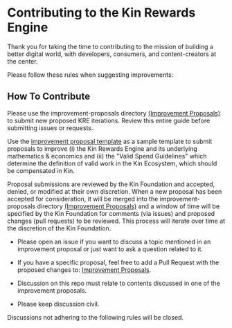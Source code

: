 # Contributing to the Kin Rewards Engine

Thank you for taking the time to contributing to the mission of building a better digital world, with developers, consumers, and content-creators at the center.

Please follow these rules when suggesting improvements:

## How To Contribute

Please use the improvement-proposals directory [(Improvement Proposals)](rewards-engine/improvement-proposals) to submit new proposed KRE iterations. Review this entire guide before submitting issues or requests.

Use the [improvement proposal template](rewards-engine/improvement-proposals/improvement-proposal-template.md) as a sample template to submit proposals to improve (i) the Kin Rewards Engine and its underlying mathematics & economics and (ii) the "Valid Spend Guidelines" which determine the definition of valid work in the Kin Ecosystem, which should be compensated in Kin.

Proposal submissions are reviewed by the Kin Foundation and accepted, denied, or modified at their own discretion. When a new proposal has been accepted for consideration, it will be merged into the improvement-proposals directory [(Improvement Proposals)](rewards-engine/improvement-proposals) and a window of time will be specified by the Kin Foundation for comments (via issues) and proposed changes (pull requests) to be reviewed. This process will iterate over time at the discretion of the Kin Foundation.

- Please open an issue if you want to discuss a topic mentioned in an improvement proposal
or just want to ask a question related to it.

- If you have a specific proposal, feel free to add a Pull Request with the
proposed changes to: [Improvement Proposals](rewards-engine/improvement-proposals).

- Discussion on this repo must relate to contents discussed in one of the improvement proposals.

- Please keep discussion civil.

Discussions not adhering to the following rules will be closed.
